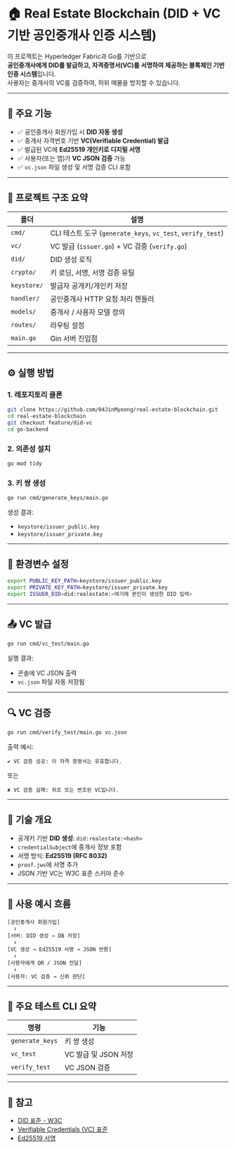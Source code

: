 
# 🏠 Real Estate Blockchain (DID + VC 기반 공인중개사 인증 시스템)

이 프로젝트는 Hyperledger Fabric과 Go를 기반으로  
**공인중개사에게 DID를 발급하고, 자격증명서(VC)를 서명하여 제공하는 블록체인 기반 인증 시스템**입니다.  
사용자는 중개사의 VC를 검증하여, 허위 매물을 방지할 수 있습니다.

---

## 🧭 주요 기능

- ✅ 공인중개사 회원가입 시 **DID 자동 생성**
- ✅ 중개사 자격번호 기반 **VC(Verifiable Credential) 발급**
- ✅ 발급된 VC에 **Ed25519 개인키로 디지털 서명**
- ✅ 사용자(또는 앱)가 **VC JSON 검증** 가능
- ✅ `vc.json` 파일 생성 및 서명 검증 CLI 포함

---

## 📁 프로젝트 구조 요약

| 폴더 | 설명 |
|------|------|
| `cmd/` | CLI 테스트 도구 (`generate_keys`, `vc_test`, `verify_test`) |
| `vc/` | VC 발급 (`issuer.go`) + VC 검증 (`verify.go`) |
| `did/` | DID 생성 로직 |
| `crypto/` | 키 로딩, 서명, 서명 검증 유틸 |
| `keystore/` | 발급자 공개키/개인키 저장 |
| `handler/` | 공인중개사 HTTP 요청 처리 핸들러 |
| `models/` | 중개사 / 사용자 모델 정의 |
| `routes/` | 라우팅 설정 |
| `main.go` | Gin 서버 진입점 |

---

## ⚙️ 실행 방법

### 1. 레포지토리 클론

```bash
git clone https://github.com/04JinMyeong/real-estate-blockchain.git
cd real-estate-blockchain
git checkout feature/did-vc
cd go-backend
````

### 2. 의존성 설치

```bash
go mod tidy
```

### 3. 키 쌍 생성

```bash
go run cmd/generate_keys/main.go
```

생성 결과:

* `keystore/issuer_public.key`
* `keystore/issuer_private.key`

---

## 🔐 환경변수 설정

```bash
export PUBLIC_KEY_PATH=keystore/issuer_public.key
export PRIVATE_KEY_PATH=keystore/issuer_private.key
export ISSUER_DID=did:realestate:<여기에 본인이 생성한 DID 입력>
```

---

## 📤 VC 발급

```bash
go run cmd/vc_test/main.go
```

실행 결과:

* 콘솔에 VC JSON 출력
* `vc.json` 파일 자동 저장됨

---

## 🔍 VC 검증

```bash
go run cmd/verify_test/main.go vc.json
```

출력 예시:

```
✔ VC 검증 성공: 이 자격 증명서는 유효합니다.
```

또는

```
✘ VC 검증 실패: 위조 또는 변조된 VC입니다.
```

---

## 🧠 기술 개요

* 공개키 기반 **DID 생성**: `did:realestate:<hash>`
* `credentialSubject`에 중개사 정보 포함
* 서명 방식: **Ed25519 (RFC 8032)**
* `proof.jws`에 서명 추가
* JSON 기반 VC는 W3C 표준 스키마 준수

---

## 🙋 사용 예시 흐름

```plaintext
[공인중개사 회원가입]
  ↓
[서버: DID 생성 → DB 저장]
  ↓
[VC 생성 → Ed25519 서명 → JSON 반환]
  ↓
[사용자에게 QR / JSON 전달]
  ↓
[사용자: VC 검증 → 신뢰 판단]
```

---

## 🧪 주요 테스트 CLI 요약

| 명령              | 기능              |
| --------------- | --------------- |
| `generate_keys` | 키 쌍 생성          |
| `vc_test`       | VC 발급 및 JSON 저장 |
| `verify_test`   | VC JSON 검증      |

---

## 📝 참고

* [DID 표준 - W3C](https://www.w3.org/TR/did-core/)
* [Verifiable Credentials (VC) 표준](https://www.w3.org/TR/vc-data-model/)
* [Ed25519 서명](https://datatracker.ietf.org/doc/html/rfc8032)
